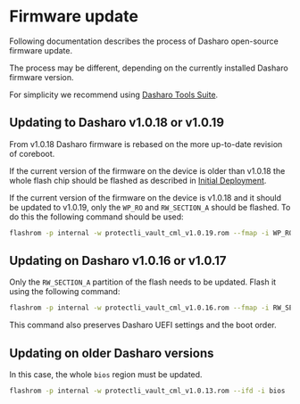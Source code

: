 # Firmware update

Following documentation describes the  process of Dasharo open-source firmware
update.

The process may be different, depending on the currently installed Dasharo
firmware version.

For simplicity we recommend using
[Dasharo Tools Suite](../../../common-coreboot-docs/dasharo_tools_suite).

## Updating to Dasharo v1.0.18 or v1.0.19

From v1.0.18 Dasharo firmware is rebased on the more up-to-date revision of
coreboot.

If the current version of the firmware on the device is older than v1.0.18 the
whole flash chip should be flashed as described in
[Initial Deployment](initial-deployment.md).

If the current version of the firmware on the device is v1.0.18 and it should
be updated to v1.0.19, only the `WP_RO` and `RW_SECTION_A` should be flashed.
To do this the following command should be used:

```bash
flashrom -p internal -w protectli_vault_cml_v1.0.19.rom --fmap -i WP_RO -i RW_SECTION_A
```

## Updating on Dasharo v1.0.16 or v1.0.17

Only the `RW_SECTION_A` partition of the flash needs to be updated. Flash it
using the following command:

```bash
flashrom -p internal -w protectli_vault_cml_v1.0.16.rom --fmap -i RW_SECTION_A
```

This command also preserves Dasharo UEFI settings and the boot order.

## Updating on older Dasharo versions

In this case, the whole `bios` region must be updated.

```bash
flashrom -p internal -w protectli_vault_cml_v1.0.13.rom --ifd -i bios
```
